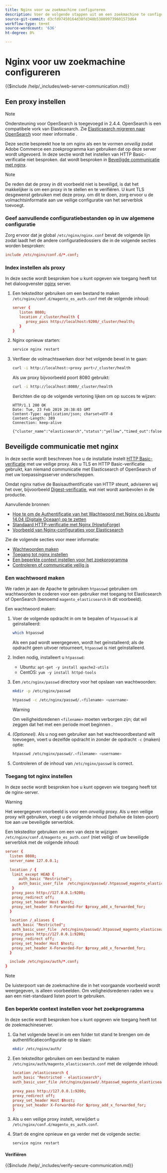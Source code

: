 ```yaml
---
title: Nginx voor uw zoekmachine configureren
description: Voer de volgende stappen uit om een zoekmachine te configureren met de Nginx-webserver voor installaties in de bedrijfsruimten van Adobe Commerce en Magento Open Source.
source-git-commit: d3cfd97450164d38fd340b538099739601573d64
workflow-type: tm+mt
source-wordcount: '636'
ht-degree: 0%

---
```



# Nginx voor uw zoekmachine configureren

{{$include /help/_includes/web-server-communication.md}}

## Een proxy instellen

>[!NOTE]
>
>Ondersteuning voor OpenSearch is toegevoegd in 2.4.4. OpenSearch is een compatibele vork van Elasticsearch. Zie [Elasticsearch migreren naar OpenSearch](../../../upgrade/prepare/opensearch-migration.md) voor meer informatie .

Deze sectie bespreekt hoe te om nginx als een te vormen *onveilig* zodat Adobe Commerce een zoekprogramma kan gebruiken dat op deze server wordt uitgevoerd. In deze sectie wordt het instellen van HTTP Basic-verificatie niet besproken. dat wordt besproken in [Beveiligde communicatie met nginx](#secure-communication-with-nginx).

>[!NOTE]
>
>De reden dat de proxy in dit voorbeeld niet is beveiligd, is dat het makkelijker is om een proxy in te stellen en te verifiëren. U kunt TLS desgewenst gebruiken met deze proxy. om dit te doen, zorg ervoor u de volmachtsinformatie aan uw veilige configuratie van het serverblok toevoegt.

### Geef aanvullende configuratiebestanden op in uw algemene configuratie

Zorg ervoor dat je global `/etc/nginx/nginx.conf` bevat de volgende lijn zodat laadt het de andere configuratiedossiers die in de volgende secties worden besproken:

```conf
include /etc/nginx/conf.d/*.conf;
```

### Index instellen als proxy

In deze sectie wordt besproken hoe u kunt opgeven wie toegang heeft tot het dialoogvenster [nginx](https://glossary.magento.com/nginx) server.

1. Een teksteditor gebruiken om een bestand te maken `/etc/nginx/conf.d/magento_es_auth.conf` met de volgende inhoud:

   ```conf
   server {
      listen 8080;
      location /_cluster/health {
         proxy_pass http://localhost:9200/_cluster/health;
      }
   }
   ```

1. Nginx opnieuw starten:

   ```bash
   service nginx restart
   ```

1. Verifieer de volmachtswerken door het volgende bevel in te gaan:

   ```bash
   curl -i http://localhost:<proxy port>/_cluster/health
   ```

   Als uw proxy bijvoorbeeld poort 8080 gebruikt:

   ```bash
   curl -i http://localhost:8080/_cluster/health
   ```

   Berichten die op de volgende vertoning lijken om op succes te wijzen:

   ```terminal
   HTTP/1.1 200 OK
   Date: Tue, 23 Feb 2019 20:38:03 GMT
   Content-Type: application/json; charset=UTF-8
   Content-Length: 389
   Connection: keep-alive
   
   {"cluster_name":"elasticsearch","status":"yellow","timed_out":false,"number_of_nodes":1,"number_of_data_nodes":1,"active_primary_shards":5,"active_shards":5,"relocating_shards":0,"initializing_shards":0,"unassigned_shards":5,"delayed_unassigned_shards":0,"number_of_pending_tasks":0,"number_of_in_flight_fetch":0,"task_max_waiting_in_queue_millis":0,"active_shards_percent_as_number":50.0}
   ```

## Beveiligde communicatie met nginx

In deze sectie wordt beschreven hoe u de installatie instelt [HTTP Basic-verificatie](https://nginx.org/en/docs/http/ngx_http_auth_basic_module.html) met uw veilige proxy. Als u TLS en HTTP Basic-verificatie gebruikt, kan niemand communicatie met Elasticsearch of OpenSearch of met uw toepassingsserver onderscheppen.

Omdat nginx native de Basisauthentificatie van HTTP steunt, adviseren wij het over, bijvoorbeeld [Digest-verificatie](https://www.nginx.com/resources/wiki/modules/auth_digest/), wat niet wordt aanbevolen in de productie.

Aanvullende bronnen:

* [Hoe te om de Authentificatie van het Wachtwoord met Nginx op Ubuntu 14.04 (Digitale Oceaan) op te zetten](https://www.digitalocean.com/community/tutorials/how-to-set-up-password-authentication-with-nginx-on-ubuntu-14-04)
* [Standaard HTTP-verificatie met Nginx (HowtoForge)](https://www.howtoforge.com/basic-http-authentication-with-nginx)
* [Voorbeeld van Nginx-configuraties voor Elasticsearch](https://gist.github.com/karmi/b0a9b4c111ed3023a52d)

Zie de volgende secties voor meer informatie:

* [Wachtwoorden maken](#create-a-password)
* [Toegang tot nginx instellen](#set-up-access-to-nginx)
* [Een beperkte context instellen voor het zoekprogramma](#set-up-a-restricted-context-for-the-search-engine)
* [Controleren of communicatie veilig is](#secure-communication-with-nginx)

### Een wachtwoord maken

We raden je aan de Apache te gebruiken `htpasswd` gebruiken om wachtwoorden te coderen voor een gebruiker met toegang tot Elasticsearch of OpenSearch (benoemd `magento_elasticsearch` in dit voorbeeld).

Een wachtwoord maken:

1. Voer de volgende opdracht in om te bepalen of `htpasswd` is al geïnstalleerd:

   ```bash
   which htpasswd
   ```

   Als een pad wordt weergegeven, wordt het geïnstalleerd; als de opdracht geen uitvoer retourneert, `htpasswd` is niet geïnstalleerd.

1. Indien nodig, installeert u `htpasswd`:

   * Ubuntu: `apt-get -y install apache2-utils`
   * CentOS: `yum -y install httpd-tools`

1. Een `/etc/nginx/passwd` directory voor het opslaan van wachtwoorden:

   ```bash
   mkdir -p /etc/nginx/passwd
   ```

   ```bash
   htpasswd -c /etc/nginx/passwd/.<filename> <username>
   ```

   >[!WARNING]
   >
   >Om veiligheidsredenen `<filename>` moeten verborgen zijn; dat wil zeggen dat het met een periode moet beginnen .

1. *(Optioneel).* Als u nog een gebruiker aan het wachtwoordbestand wilt toevoegen, voert u dezelfde opdracht in zonder de opdracht `-c` (maken) optie:

   ```bash
   htpasswd /etc/nginx/passwd/.<filename> <username>
   ```

1. Controleren of de inhoud van `/etc/nginx/passwd` is correct.

### Toegang tot nginx instellen

In deze sectie wordt besproken hoe u kunt opgeven wie toegang heeft tot de nginx-server.

>[!WARNING]
>
>Het weergegeven voorbeeld is voor een *onveilig* proxy. Als u een veilige proxy wilt gebruiken, voegt u de volgende inhoud (behalve de listen-poort) toe aan uw beveiligde serverblok.

Een teksteditor gebruiken om een van deze te wijzigen `/etc/nginx/conf.d/magento_es_auth.conf` (niet veilig) of uw beveiligde serverblok met de volgende inhoud:

```conf
server {
  listen 8080;
  server_name 127.0.0.1;

  location / {
   limit_except HEAD {
      auth_basic "Restricted";
      auth_basic_user_file  /etc/nginx/passwd/.htpasswd_magento_elasticsearch;
   }
   proxy_pass http://127.0.0.1:9200;
   proxy_redirect off;
   proxy_set_header Host $host;
   proxy_set_header X-Forwarded-For $proxy_add_x_forwarded_for;
  }

  location /_aliases {
   auth_basic "Restricted";
   auth_basic_user_file  /etc/nginx/passwd/.htpasswd_magento_elasticsearch;
   proxy_pass http://127.0.0.1:9200;
   proxy_redirect off;
   proxy_set_header Host $host;
   proxy_set_header X-Forwarded-For $proxy_add_x_forwarded_for;
  }

  include /etc/nginx/auth/*.conf;
}
```

>[!NOTE]
>
>De luisterpoort van de zoekmachine die in het voorgaande voorbeeld wordt weergegeven, is alleen voorbeelden. Om veiligheidsredenen raden we u aan een niet-standaard listen poort te gebruiken.

### Een beperkte context instellen voor het zoekprogramma

In deze sectie wordt besproken hoe u kunt opgeven wie toegang heeft tot de zoekmachineserver.

1. Ga het volgende bevel in om een folder tot stand te brengen om de authentificatieconfiguratie op te slaan:

   ```bash
   mkdir /etc/nginx/auth/
   ```

1. Een teksteditor gebruiken om een bestand te maken `/etc/nginx/auth/magento_elasticsearch.conf` met de volgende inhoud:

   ```conf
   location /elasticsearch {
   auth_basic "Restricted - elasticsearch";
   auth_basic_user_file /etc/nginx/passwd/.htpasswd_magento_elasticsearch;
   
   proxy_pass http://127.0.0.1:9200;
   proxy_redirect off;
   proxy_set_header Host $host;
   proxy_set_header X-Forwarded-For $proxy_add_x_forwarded_for;
   }
   ```

1. Als u een veilige proxy instelt, verwijdert u `/etc/nginx/conf.d/magento_es_auth.conf`.
1. Start de engine opnieuw en ga verder met de volgende sectie:

   ```bash
   service nginx restart
   ```

#### Verifiëren

{{$include /help/_includes/verify-secure-communication.md}}
